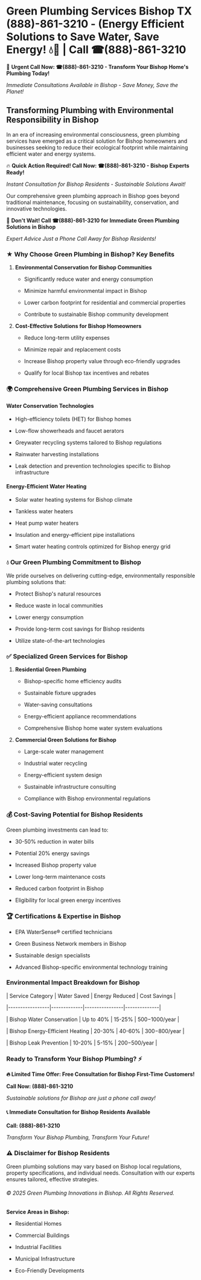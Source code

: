 # Green Plumbing Services Bishop TX (888)-861-3210 - (Energy Efficient Solutions to Save Water, Save Energy! 💧🌿 | Call ☎(888)-861-3210

🚨 **Urgent Call Now: ☎(888)-861-3210 - Transform Your Bishop Home's Plumbing Today!**
*Immediate Consultations Available in Bishop - Save Money, Save the Planet!*

## Transforming Plumbing with Environmental Responsibility in Bishop

In an era of increasing environmental consciousness, green plumbing services have emerged as a critical solution for Bishop homeowners and businesses seeking to reduce their ecological footprint while maintaining efficient water and energy systems. 

🔥 **Quick Action Required! Call Now: ☎(888)-861-3210 - Bishop Experts Ready!**
*Instant Consultation for Bishop Residents - Sustainable Solutions Await!*

Our comprehensive green plumbing approach in Bishop goes beyond traditional maintenance, focusing on sustainability, conservation, and innovative technologies.

🚨 **Don't Wait! Call ☎(888)-861-3210 for Immediate Green Plumbing Solutions in Bishop**
*Expert Advice Just a Phone Call Away for Bishop Residents!*

### ★ Why Choose Green Plumbing in Bishop? Key Benefits

1. **Environmental Conservation for Bishop Communities** 
   - Significantly reduce water and energy consumption
   - Minimize harmful environmental impact in Bishop
   - Lower carbon footprint for residential and commercial properties
   - Contribute to sustainable Bishop community development

2. **Cost-Effective Solutions for Bishop Homeowners** 
   - Reduce long-term utility expenses
   - Minimize repair and replacement costs
   - Increase Bishop property value through eco-friendly upgrades
   - Qualify for local Bishop tax incentives and rebates

### 🌍 Comprehensive Green Plumbing Services in Bishop

#### Water Conservation Technologies
- High-efficiency toilets (HET) for Bishop homes
- Low-flow showerheads and faucet aerators
- Greywater recycling systems tailored to Bishop regulations
- Rainwater harvesting installations
- Leak detection and prevention technologies specific to Bishop infrastructure

#### Energy-Efficient Water Heating
- Solar water heating systems for Bishop climate
- Tankless water heaters
- Heat pump water heaters
- Insulation and energy-efficient pipe installations
- Smart water heating controls optimized for Bishop energy grid

### 💧 Our Green Plumbing Commitment to Bishop

We pride ourselves on delivering cutting-edge, environmentally responsible plumbing solutions that:
- Protect Bishop's natural resources
- Reduce waste in local communities
- Lower energy consumption
- Provide long-term cost savings for Bishop residents
- Utilize state-of-the-art technologies

### ✅ Specialized Green Services for Bishop

1. **Residential Green Plumbing**
   - Bishop-specific home efficiency audits
   - Sustainable fixture upgrades
   - Water-saving consultations
   - Energy-efficient appliance recommendations
   - Comprehensive Bishop home water system evaluations

2. **Commercial Green Solutions for Bishop**
   - Large-scale water management
   - Industrial water recycling
   - Energy-efficient system design
   - Sustainable infrastructure consulting
   - Compliance with Bishop environmental regulations

### 💰 Cost-Saving Potential for Bishop Residents

Green plumbing investments can lead to:
- 30-50% reduction in water bills
- Potential 20% energy savings
- Increased Bishop property value
- Lower long-term maintenance costs
- Reduced carbon footprint in Bishop
- Eligibility for local green energy incentives

### 🏆 Certifications & Expertise in Bishop

- EPA WaterSense® certified technicians
- Green Business Network members in Bishop
- Sustainable design specialists
- Advanced Bishop-specific environmental technology training

### Environmental Impact Breakdown for Bishop

| Service Category | Water Saved | Energy Reduced | Cost Savings |
|-----------------|-------------|----------------|--------------|
| Bishop Water Conservation | Up to 40% | 15-25% | $500-$1000/year |
| Bishop Energy-Efficient Heating | 20-30% | 40-60% | $300-$800/year |
| Bishop Leak Prevention | 10-20% | 5-15% | $200-$500/year |

### Ready to Transform Your Bishop Plumbing? ⚡

**🔥 Limited Time Offer: Free Consultation for Bishop First-Time Customers!**

**Call Now: (888)-861-3210**
*Sustainable solutions for Bishop are just a phone call away!*

#### 📞 Immediate Consultation for Bishop Residents Available

**Call: (888)-861-3210**
*Transform Your Bishop Plumbing, Transform Your Future!*

### ⚠️ Disclaimer for Bishop Residents

Green plumbing solutions may vary based on Bishop local regulations, property specifications, and individual needs. Consultation with our experts ensures tailored, effective strategies.

###### © 2025 Green Plumbing Innovations in Bishop. All Rights Reserved.

**Service Areas in Bishop:** 
- Residential Homes
- Commercial Buildings
- Industrial Facilities
- Municipal Infrastructure
- Eco-Friendly Developments